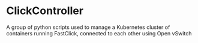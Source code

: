 # ClickController
A group of python scripts used to manage a Kubernetes cluster of containers running FastClick, connected to each other using Open vSwitch
